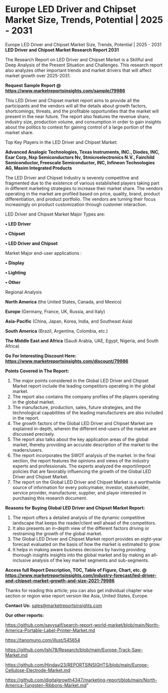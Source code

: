 # Europe LED Driver and Chipset Market Size, Trends, Potential | 2025 - 2031
 Europe LED Driver and Chipset Market Size, Trends, Potential | 2025 - 2031
<strong>LED Driver and Chipset Market Research Report 2031</strong>

The Research Report on LED Driver and Chipset Market is a Skillful and Deep Analysis of the Present Situation and Challenges. This research report also analyzes other important trends and market drivers that will affect market growth over 2025-2031.

<strong>Request Sample Report @ <a href=https://www.marketreportsinsights.com/sample/79986>https://www.marketreportsinsights.com/sample/79986</a></strong>

This LED Driver and Chipset market report aims to provide all the participants and the vendors will all the details about growth factors, shortcomings, threats, and the profitable opportunities that the market will present in the near future. The report also features the revenue share, industry size, production volume, and consumption in order to gain insights about the politics to contest for gaining control of a large portion of the market share.

Top Key Players in the LED Driver and Chipset Market:

<strong>Advanced Analogic Technologies, Texas Instruments, INC., Diodes, INC, Exar Corp, Nxp Semiconductors Nv, Stmicroelectronics N.V., Fairchild Semiconductor, Freescale Semiconductor, INC, Infineon Technologies AG, Maxim Integrated Products</strong>

The LED Driver and Chipset Industry is severely competitive and fragmented due to the existence of various established players taking part in different marketing strategies to increase their market share. The vendors operating in the market are profiled based on price, quality, brand, product differentiation, and product portfolio. The vendors are turning their focus increasingly on product customization through customer interaction.

LED Driver and Chipset Market Major Types are:

<strong>• LED Driver

• Chipset

• LED Driver and Chipset</strong>

Market Major end-user applications :

<strong>• Display

• Lighting

• Other</strong>

Regional Analysis

</u><strong><b>North America</b></strong> (the United States, Canada, and Mexico)

<strong><b>Europe </b></strong>(Germany, France, UK, Russia, and Italy)

<strong><b>Asia-Pacific</b></strong> (China, Japan, Korea, India, and Southeast Asia)

<strong><b>South America</b></strong> (Brazil, Argentina, Colombia, etc.)

<strong><b>The Middle East and Africa</b></strong> (Saudi Arabia, UAE, Egypt, Nigeria, and South Africa)

<strong>Go For Interesting Discount Here: <a href=https://www.marketreportsinsights.com/discount/79986>https://www.marketreportsinsights.com/discount/79986</a></strong>

<strong>Points Covered in The Report:</strong>
<ol>
  <li>The major points considered in the Global LED Driver and Chipset Market report include the leading competitors operating in the global market.</li>
  <li>The report also contains the company profiles of the players operating in the global market.</li>
  <li>The manufacture, production, sales, future strategies, and the technological capabilities of the leading manufacturers are also included in the report.</li>
  <li>The growth factors of the Global LED Driver and Chipset Market are explained in-depth, wherein the different end-users of the market are discussed precisely.</li>
  <li>The report also talks about the key application areas of the global market, thereby providing an accurate description of the market to the readers/users.</li>
  <li>The report incorporates the SWOT analysis of the market. In the final section, the report features the opinions and views of the industry experts and professionals. The experts analyzed the export/import policies that are favorably influencing the growth of the Global LED Driver and Chipset Market.</li>
  <li>The report on the Global LED Driver and Chipset Market is a worthwhile source of information for every policymaker, investor, stakeholder, service provider, manufacturer, supplier, and player interested in purchasing this research document.</li>
</ol>
<strong>Reasons for Buying Global LED Driver and Chipset Market Report:</strong>

<ol>
  <li>The report offers a detailed analysis of the dynamic competitive landscape that keeps the reader/client well ahead of the competitors.</li>
  <li>It also presents an in-depth view of the different factors driving or restraining the growth of the global market.</li>
  <li>The Global LED Driver and Chipset Market report provides an eight-year forecast evaluated on the basis of how the market is estimated to grow.</li>
  <li>It helps in making aware business decisions by having providing thorough insights insights into the global market and by making an all-inclusive analysis of the key market segments and sub-segments.</li>
</ol>
<strong>Access full Report Description, TOC, Table of Figure, Chart, etc. @ <a href=https://www.marketreportsinsights.com/industry-forecast/led-driver-and-chipset-market-growth-and-size-2021-79986>https://www.marketreportsinsights.com/industry-forecast/led-driver-and-chipset-market-growth-and-size-2021-79986</a></strong>


Thanks for reading this article; you can also get individual chapter wise section or region wise report version like Asia, United States, Europe.

<strong>Contact Us:</strong>
sales@marketreportsinsights.com

<strong>Our other reports:</strong>

<a href=https://github.com/sayysaif/search-report-world-market/blob/main/North-America-Portable-Label-Printer-Market.md>https://github.com/sayysaif/search-report-world-market/blob/main/North-America-Portable-Label-Printer-Market.md</a>

<a href=https://tanomuno.com/illust/545654>https://tanomuno.com/illust/545654</a>

<a href=https://github.com/Ishi78/Research/blob/main/Europe-Track-Saw-Market.md>https://github.com/Ishi78/Research/blob/main/Europe-Track-Saw-Market.md</a>

<a href=https://github.com/Hindavi23/REPORTSINSIGHTS/blob/main/Europe-Cellulose-Electrode-Market.md>https://github.com/Hindavi23/REPORTSINSIGHTS/blob/main/Europe-Cellulose-Electrode-Market.md</a>

<a href=https://github.com/digitalgrowth4347/marketing-report/blob/main/North-America-Tungsten-Ribbons-Market.md>https://github.com/digitalgrowth4347/marketing-report/blob/main/North-America-Tungsten-Ribbons-Market.md</a>"
